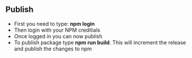 
Publish
----------

- First you need to type: **npm login**
- Then login with your NPM creditials
- Once logged in you can now publish
- To publish package type **npm run build**. This will increment the release and publish the changes to npm
